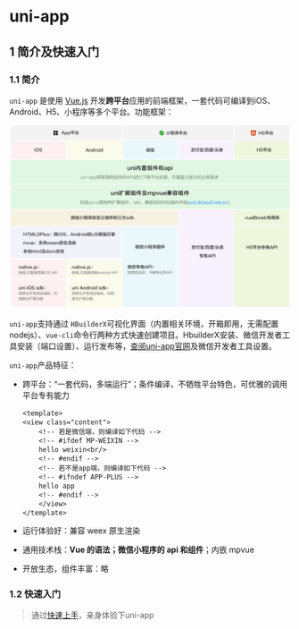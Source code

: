 # uni-app

## 1 简介及快速入门

### 1.1 简介

`uni-app` 是使用 [Vue.js](https://vuejs.org/) 开发**跨平台**应用的前端框架，一套代码可编译到iOS、Android、H5、小程序等多个平台。功能框架：

![img](images/uni0124.png)

`uni-app`支持通过 `HBuilderX`可视化界面（内置相关环境，开箱即用，无需配置nodejs）、`vue-cli`命令行两种方式快速创建项目。HbuilderX安装、微信开发者工具安装（端口设置）、运行发布等，[查阅uni-app官网](https://uniapp.dcloud.io/)及微信开发者工具设置。

`uni-app`产品特征：

* 跨平台：“一套代码，多端运行”；条件编译，不牺牲平台特色，可优雅的调用平台专有能力

  ```vue
  <template>
  <view class="content">
      <!-- 若是微信端，则编译如下代码 -->
      <!-- #ifdef MP-WEIXIN -->
      hello weixin<br/>
      <!-- #endif -->
      <!-- 若不是app端，则编译如下代码 -->
      <!-- #ifndef APP-PLUS -->
      hello app
      <!-- #endif -->
      </view>
  </template>
  ```

  

* 运行体验好：兼容 weex 原生渲染

* 通用技术栈：**Vue 的语法；微信小程序的 api 和组件**；内嵌 mpvue

* 开放生态，组件丰富：略

### 1.2 快速入门

> 通过[快速上手](https://uniapp.dcloud.io/quickstart)，亲身体验下uni-app